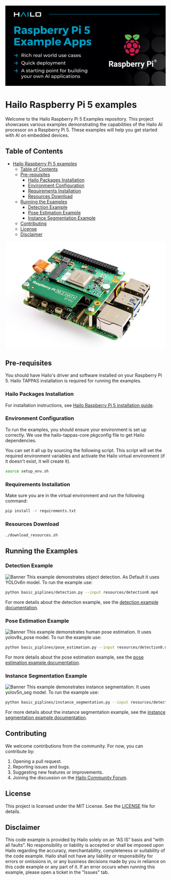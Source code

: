 
![Banner](doc/images/hailo_rpi_examples_banner.png)
# Hailo Raspberry Pi 5 examples
Welcome to the Hailo Raspberry Pi 5 Examples repository. This project showcases various examples demonstrating the capabilities of the Hailo AI processor on a Raspberry Pi 5. These examples will help you get started with AI on embedded devices.

## Table of Contents
- [Hailo Raspberry Pi 5 examples](#hailo-raspberry-pi-5-examples)
  - [Table of Contents](#table-of-contents)
  - [Pre-requisites](#pre-requisites)
    - [Hailo Packages Installation](#hailo-packages-installation)
    - [Environment Configuration](#environment-configuration)
    - [Requirements Installation](#requirements-installation)
    - [Resources Download](#resources-download)
  - [Running the Examples](#running-the-examples)
    - [Detection Example](#detection-example)
    - [Pose Estimation Example](#pose-estimation-example)
    - [Instance Segmentation Example](#instance-segmentation-example)
  - [Contributing](#contributing)
  - [License](#license)
  - [Disclaimer](#disclaimer)

![Raspberry Pi 5 with Hailo M.2](doc/images/Raspberry_Pi_5_Hailo-8.png)

## Pre-requisites
You should have Hailo's driver and software installed on your Raspberry Pi 5. Hailo TAPPAS installation is required for running the examples.

### Hailo Packages Installation
For installation instructions, see [Hailo Raspberry Pi 5 installation guide](doc/install-raspberry-pi5.md).

### Environment Configuration
To run the examples, you should ensure your environment is set up correctly. We use the hailo-tappas-core pkgconfig file to get Hailo dependencies.

You can set it all up by sourcing the following script. This script will set the required environment variables and activate the Hailo virtual environment (if it doesn't exist, it will create it).
```bash
source setup_env.sh
```

### Requirements Installation
Make sure you are in the virtual environment and run the following command:
```bash
pip install -r requirements.txt
```

### Resources Download
```bash
./download_resources.sh
```

## Running the Examples

### Detection Example
![Banner](doc/images/detection.gif)
This example demonstrates object detection. As Default it uses YOLOv6n model.
To run the example use:
```bash
python basic_piplines/detection.py --input resources/detection0.mp4
```
For more details about the detection example, see the [detection example documentation](doc/basic-pipelines.md#detection-example).

### Pose Estimation Example
![Banner](doc/images/pose_estimation.gif)
This example demonstrates human pose estimation. It uses yolov8s_pose model.
To run the example use:
```bash
python basic_piplines/pose_estimation.py --input resources/detection0.mp4
```
For more details about the pose estimation example, see the [pose estimation example documentation](doc/basic-pipelines.md#pose-estimation-example).

### Instance Segmentation Example
![Banner](doc/images/instance_segmentation.gif)
This example demonstrates instance segmentation. It uses yolov5n_seg model.
To run the example use:
```bash
python basic_piplines/instance_segmentation.py --input resources/detection0.mp4
```
For more details about the instance segmentation example, see the [instance segmentation example documentation](doc/basic-pipelines.md#instance-segmentation-example).

## Contributing
We welcome contributions from the community.
For now, you can contribute by:
1. Opening a pull request.
2. Reporting issues and bugs.
3. Suggesting new features or improvements.
4. Joining the discussion on the [Hailo Community Forum](https://community.hailo.ai/).

## License
This project is licensed under the MIT License. See the [LICENSE](LICENSE) file for details.

## Disclaimer
This code example is provided by Hailo solely on an “AS IS” basis and “with all faults”. No responsibility or liability is accepted or shall be imposed upon Hailo regarding the accuracy, merchantability, completeness or suitability of the code example. Hailo shall not have any liability or responsibility for errors or omissions in, or any business decisions made by you in reliance on this code example or any part of it. If an error occurs when running this example, please open a ticket in the "Issues" tab.
